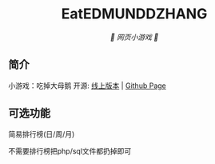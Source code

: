 <p align="center">
</a>
</p>
<div align="center">

# EatEDMUNDDZHANG

_🦌 网页小游戏 🥛_

</div>


## 简介

小游戏：吃掉大母鹅
开源:
[线上版本](https://xingye.me/game/eatkano/index.php)
|
[Github Page](https://arcxingye.github.io/EatKano/index.html)

## 可选功能

简易排行榜(日/周/月)

不需要排行榜把php/sql文件都扔掉即可



